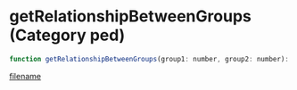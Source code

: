 # getRelationshipBetweenGroups (Category ped)

```js
function getRelationshipBetweenGroups(group1: number, group2: number): int
```

[filename](getRelationshipBetweenGroups_m.md ':include')
